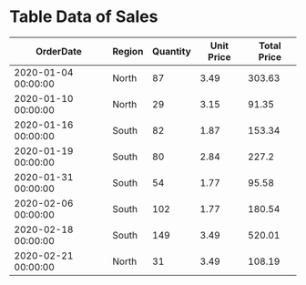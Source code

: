 # Table Data of Sales

|OrderDate | Region | Quantity | Unit Price | Total Price |
|--------------|----------|-------------|--------------|---------------|
|2020-01-04 00:00:00|North|87|3.49|303.63|
|2020-01-10 00:00:00|North|29|3.15|91.35|
|2020-01-16 00:00:00|South|82|1.87|153.34|
|2020-01-19 00:00:00|South|80|2.84|227.2|
|2020-01-31 00:00:00|South|54|1.77|95.58|
|2020-02-06 00:00:00|South|102|1.77|180.54|
|2020-02-18 00:00:00|South|149|3.49|520.01|
|2020-02-21 00:00:00|North|31|3.49|108.19|
